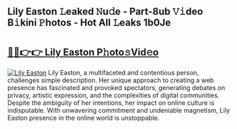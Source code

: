 ## Lily Easton 𝙻eaked 𝙽u𝚍e - Part-8ub 𝚅𝚒deo B𝚒kini 𝙿hotos - Hot All 𝙻eaks 1b0Je

# <h2><a href="http://ld0nf9t.urlbe.top/?page=Lily+Easton">🔗🔗👉👉 Lily Easton P𝚑oto𝚜Vid𝚎o</a></h2>

[![Lily Easton](https://i.imgur.com/eBuTRDB.gif)](http://ld0nf9t.urlbe.top/?page=Lily+Easton)
Lily Easton, a multifaceted and contentious person, challenges simple description. Her unique approach to creating a web presence has fascinated and provoked spectators, generating debates on privacy, artistic expression, and the complexities of digital communities. Despite the ambiguity of her intentions, her impact on online culture is indisputable. With unwavering commitment and undeniable magnetism, Lily Easton presence in the online world is unstoppable.
